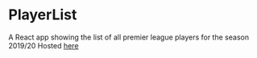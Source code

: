# PlayerList
A React app showing the list of all premier league players for the season 2019/20
Hosted <a href="https://sunveg.github.io/PlayerList">here</a>
